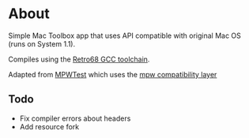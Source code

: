 About
=============

Simple Mac Toolbox app that uses API compatible with original Mac OS (runs on System 1.1).

Compiles using the [Retro68 GCC toolchain](https://github.com/autc04/Retro68).

Adapted from [MPWTest](https://github.com/steventroughtonsmith/MPWTest) which
uses the [mpw compatibility layer](https://github.com/ksherlock/mpw)

## Todo

- Fix compiler errors about headers
- Add resource fork
